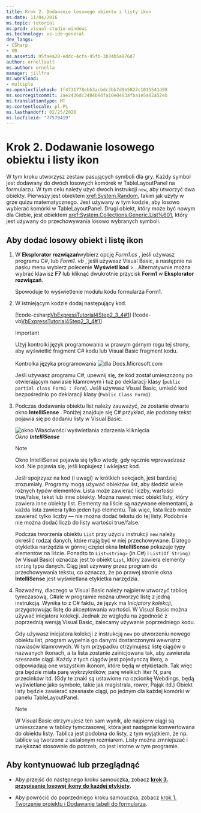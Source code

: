 ```yaml
---
title: Krok 2. Dodawanie losowego obiektu i listy ikon
ms.date: 11/04/2016
ms.topic: tutorial
ms.prod: visual-studio-windows
ms.technology: vs-ide-general
dev_langs:
- CSharp
- VB
ms.assetid: 95faea28-eddc-4cfa-95fb-3b34b5a976d7
author: ornellaalt
ms.author: ornella
manager: jillfra
ms.workload:
- multiple
ms.openlocfilehash: 1f4731778ebb3acbdc3bb7d9b5827c1015541d98
ms.sourcegitcommit: 2ae2436dc3484b9dfa10e0483afba1e5a02a52eb
ms.translationtype: MT
ms.contentlocale: pl-PL
ms.lasthandoff: 02/25/2020
ms.locfileid: "77579419"
---
```

# <a name="step-2-add-a-random-object-and-a-list-of-icons"></a>Krok 2. Dodawanie losowego obiektu i listy ikon

W tym kroku utworzysz zestaw pasujących symboli dla gry. Każdy symbol jest dodawany do dwóch losowych komórek w TableLayoutPanel na formularzu. W tym celu należy użyć dwóch instrukcji `new`, aby utworzyć dwa obiekty. Pierwszy jest obiektem <xref:System.Random>, takim jak użyty w grze quizu matematycznego. Jest używany w tym kodzie, aby losowo wybierać komórki w TableLayoutPanel. Drugi obiekt, który może być nowym dla Ciebie, jest obiektem <xref:System.Collections.Generic.List%601>, który jest używany do przechowywania losowo wybranych symboli.

## <a name="to-add-a-random-object-and-a-list-of-icons"></a>Aby dodać losowy obiekt i listę ikon

1. W **Eksplorator rozwiązań**wybierz opcję *Form1.cs* , jeśli używasz programu C#, lub *Form1. vb* , jeśli używasz Visual Basic, a następnie na pasku menu wybierz polecenie **Wyświetl** **kod** > . Alternatywnie można wybrać klawisz **F7** lub kliknąć dwukrotnie przycisk **Form1** w **Eksplorator rozwiązań**.

     Spowoduje to wyświetlenie modułu kodu formularza Form1.

2. W istniejącym kodzie dodaj następujący kod.

     [!code-csharp[VbExpressTutorial4Step2_3_4#1](../ide/codesnippet/CSharp/step-2-add-a-random-object-and-a-list-of-icons_1.cs)]
     [!code-vb[VbExpressTutorial4Step2_3_4#1](../ide/codesnippet/VisualBasic/step-2-add-a-random-object-and-a-list-of-icons_1.vb)]

      > [!IMPORTANT]
      > Użyj kontrolki język programowania w prawym górnym rogu tej strony, aby wyświetlić fragment C# kodu lub Visual Basic fragment kodu.<br><br>Kontrolka języka programowania ![dla Docs.Microsoft.com](../ide/media/docs-programming-language-control.png)

      Jeśli używasz programu C#, upewnij się, że kod został umieszczony po otwierającym nawiasie klamrowym i tuż po deklaracji klasy (`public partial class Form1 : Form`). Jeśli używasz Visual Basic, umieść kod bezpośrednio po deklaracji klasy (`Public Class Form1`).

3. Podczas dodawania obiektu list należy zauważyć, że zostanie otwarte okno **IntelliSense** . Poniżej znajduje się C# przykład, ale podobny tekst pojawia się po dodaniu listy w Visual Basic.

     ![okno Właściwości wyświetlania zdarzenia kliknięcia](../ide/media/express_listintellisense.png)<br/>*Okno **IntelliSense***

    > [!NOTE]
    > Okno IntelliSense pojawia się tylko wtedy, gdy ręcznie wprowadzasz kod. Nie pojawia się, jeśli kopiujesz i wklejasz kod.

     Jeśli spojrzysz na kod (i uwagi) w krótkich sekcjach, jest bardziej zrozumiały. Programy mogą używać obiektów list, aby śledzić wiele różnych typów elementów. Lista może zawierać liczby, wartości true/false, tekst lub inne obiekty. Można nawet mieć obiekt listy, który zawiera inne obiekty list. Elementy na liście są nazywane elementami, a każda lista zawiera tylko jeden typ elementu. Tak więc, lista liczb może zawierać tylko liczby — nie można dodać tekstu do tej listy. Podobnie nie można dodać liczb do listy wartości true/false.

     Podczas tworzenia obiektu `List` przy użyciu instrukcji `new` należy określić rodzaj danych, które mają być w niej przechowywane. Dlatego etykietka narzędzia w górnej części okna **IntelliSense** pokazuje typy elementów na liście. Ponadto to `List<string>` (in C#) i `List(Of String)` (w Visual Basic) oznacza: jest to obiekt `List`, który zawiera elementy `string` typu danych. Ciąg jest używany przez program do przechowywania tekstu, co oznacza, że po prawej stronie okna **IntelliSense** jest wyświetlana etykietka narzędzia.

4. Rozważmy, dlaczego w Visual Basic należy najpierw utworzyć tablicę tymczasową, C#ale w programie można utworzyć listę z jedną instrukcją. Wynika to z C# faktu, że język ma *Inicjatory kolekcji*, przygotowując listę do akceptowania wartości. W Visual Basic można używać inicjatora kolekcji. Jednak ze względu na zgodność z poprzednią wersją Visual Basic, zalecamy używanie poprzedniego kodu.

     Gdy używasz inicjatora kolekcji z instrukcją `new` po utworzeniu nowego obiektu list, program wypełnia go danymi dostarczonymi wewnątrz nawiasów klamrowych. W tym przypadku otrzymujesz listę ciągów o nazwanych ikonach, a ta lista zostanie zainicjowana tak, aby zawierała szesnaste ciągi. Każdy z tych ciągów jest pojedynczą literą, a odpowiadają one wszystkim ikonom, które będą w etykietach. Tak więc gra będzie miała parę wykrzykników, parę wielkich liter N, parę przecinków itd. (Gdy te znaki są ustawione na czcionkę Webdings, będą wyświetlane jako symbole, takie jak magistrala, rower, Pająk itd.) Obiekt listy będzie zawierać szesnaste ciągi, po jednym dla każdej komórki w panelu TableLayoutPanel.

    > [!NOTE]
    > W Visual Basic otrzymujesz ten sam wynik, ale najpierw ciągi są umieszczane w tablicy tymczasowej, która jest następnie konwertowana do obiektu listy. Tablica jest podobna do listy, z tym wyjątkiem, że np. tablice są tworzone z ustalonym rozmiarem. Listy można zmniejszać i zwiększać stosownie do potrzeb, co jest istotne w tym programie.

## <a name="to-continue-or-review"></a>Aby kontynuować lub przeglądnąć

- Aby przejść do następnego kroku samouczka, zobacz [**krok 3. przypisanie losowej ikony do każdej etykiety**](../ide/step-3-assign-a-random-icon-to-each-label.md).

- Aby powrócić do poprzedniego kroku samouczka, zobacz [krok 1. Tworzenie projektu i Dodawanie tabeli do formularza](../ide/step-1-create-a-project-and-add-a-table-to-your-form.md).
